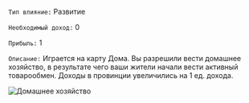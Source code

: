 `Тип влияние:` Развитие

`Необходимый доход:` 0

`Прибыль:` 1

`Описание:` Играется на карту Дома. Вы разрешили вести домашнее хозяйство, в результате чего ваши жители начали вести активный товарообмен. Доходы в провинции увеличились на 1 ед. дохода.

![Домашнее хозяйство](http://tvmvest.ru/wp-content/uploads/2013/09/0-%D0%9E%D0%B3%D0%BE%D1%80%D0%BE%D0%B4.jpg)

